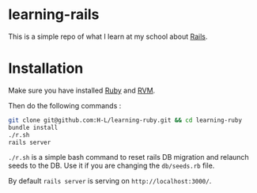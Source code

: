 # learning-rails

This is a simple repo of what I learn at my school about [Rails](http://rubyonrails.org/).

# Installation

Make sure you have installed [Ruby](https://www.ruby-lang.org/fr/) and [RVM](https://rvm.io/).

Then do the following commands :

``` bash
git clone git@github.com:H-L/learning-ruby.git && cd learning-ruby
bundle install
./r.sh
rails server
```

`./r.sh` is a simple bash command to reset rails DB migration and relaunch seeds to the DB. Use it if you are changing the `db/seeds.rb` file.

By default `rails server` is serving on `http://localhost:3000/`.
